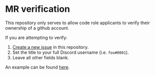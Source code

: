 # MR verification

This repository only serves to allow code role applicants to verify their ownership of a github account.

If you are attempting to verify:
1. [Create a new issue](https://github.com/mlengy/mr-verification/issues/new) in this repository.
2. Set the title to your full Discord username (i.e. `foo#0001`).
3. Leave all other fields blank.

An example can be found [here](https://github.com/mlengy/mr-verification/issues/1).
